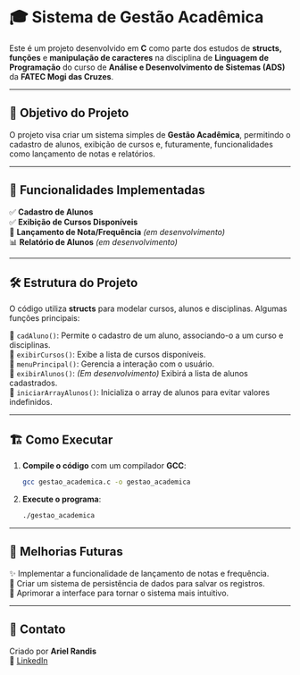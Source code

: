 # 🎓 Sistema de Gestão Acadêmica

Este é um projeto desenvolvido em **C** como parte dos estudos de **structs, funções** e **manipulação de caracteres** na disciplina de **Linguagem de Programação** do curso de **Análise e Desenvolvimento de Sistemas (ADS)** da **FATEC Mogi das Cruzes**.

---

## 🎯 Objetivo do Projeto

O projeto visa criar um sistema simples de **Gestão Acadêmica**, permitindo o cadastro de alunos, exibição de cursos e, futuramente, funcionalidades como lançamento de notas e relatórios.

---

## 🚀 Funcionalidades Implementadas

✅ **Cadastro de Alunos**  
✅ **Exibição de Cursos Disponíveis**  
🔄 **Lançamento de Nota/Frequência** _(em desenvolvimento)_  
📊 **Relatório de Alunos** _(em desenvolvimento)_

---

## 🛠️ Estrutura do Projeto

O código utiliza **structs** para modelar cursos, alunos e disciplinas. Algumas funções principais:

🔹 `cadAluno()`: Permite o cadastro de um aluno, associando-o a um curso e disciplinas.  
🔹 `exibirCursos()`: Exibe a lista de cursos disponíveis.  
🔹 `menuPrincipal()`: Gerencia a interação com o usuário.  
🔹 `exibirAlunos()`: _(Em desenvolvimento)_ Exibirá a lista de alunos cadastrados.  
🔹 `iniciarArrayAlunos()`: Inicializa o array de alunos para evitar valores indefinidos.

---

## 🏗️ Como Executar

1. **Compile o código** com um compilador **GCC**:
   ```sh
   gcc gestao_academica.c -o gestao_academica
   ```
2. **Execute o programa**:
   ```sh
   ./gestao_academica
   ```

---

## 📌 Melhorias Futuras

✨ Implementar a funcionalidade de lançamento de notas e frequência.  
💾 Criar um sistema de persistência de dados para salvar os registros.  
🎨 Aprimorar a interface para tornar o sistema mais intuitivo.

---

## 📩 Contato

Criado por **Ariel Randis**  
🔗 [LinkedIn](https://www.linkedin.com/in/ariel-randis-b5036b322/)

